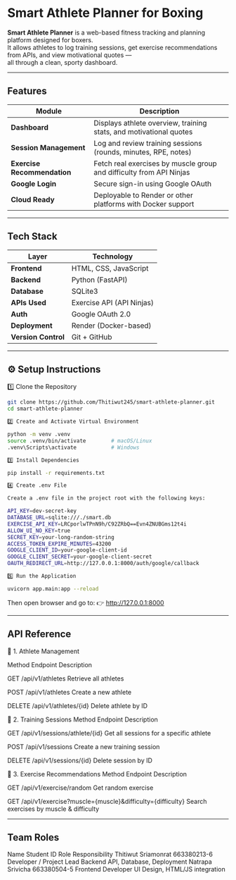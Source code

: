 # Smart Athlete Planner for Boxing

**Smart Athlete Planner** is a web-based fitness tracking and planning platform designed for boxers.  
It allows athletes to log training sessions, get exercise recommendations from APIs, and view motivational quotes —  
all through a clean, sporty dashboard.

---

##  Features

| Module | Description |
|---------|--------------|
|  **Dashboard** | Displays athlete overview, training stats, and motivational quotes |
|  **Session Management** | Log and review training sessions (rounds, minutes, RPE, notes) |
|  **Exercise Recommendation** | Fetch real exercises by muscle group and difficulty from API Ninjas |
|  **Google Login** | Secure sign-in using Google OAuth |
|  **Cloud Ready** | Deployable to Render or other platforms with Docker support |

---

## Tech Stack

| Layer | Technology |
|-------|-------------|
| **Frontend** | HTML, CSS, JavaScript |
| **Backend** | Python (FastAPI) |
| **Database** | SQLite3 |
| **APIs Used** | Exercise API (API Ninjas)|
| **Auth** | Google OAuth 2.0 |
| **Deployment** | Render (Docker-based) |
| **Version Control** | Git + GitHub |

---

## ⚙️ Setup Instructions

1️⃣ Clone the Repository

```bash
git clone https://github.com/Thitiwut245/smart-athlete-planner.git
cd smart-athlete-planner

2️⃣ Create and Activate Virtual Environment

python -m venv .venv
source .venv/bin/activate        # macOS/Linux
.venv\Scripts\activate           # Windows

3️⃣ Install Dependencies

pip install -r requirements.txt

4️⃣ Create .env File

Create a .env file in the project root with the following keys:

API_KEY=dev-secret-key
DATABASE_URL=sqlite:///./smart.db
EXERCISE_API_KEY=LRCporlwTPnN9h/C92ZRbQ==Evn4ZNUBGms12t4i
ALLOW_UI_NO_KEY=true
SECRET_KEY=your-long-random-string
ACCESS_TOKEN_EXPIRE_MINUTES=43200
GOOGLE_CLIENT_ID=your-google-client-id
GOOGLE_CLIENT_SECRET=your-google-client-secret
OAUTH_REDIRECT_URL=http://127.0.0.1:8000/auth/google/callback

5️⃣ Run the Application

uvicorn app.main:app --reload
```

Then open browser and go to:
👉 http://127.0.0.1:8000

---
## API Reference
🔹 1. Athlete Management

Method	Endpoint	Description

GET	/api/v1/athletes	Retrieve all athletes

POST	/api/v1/athletes	Create a new athlete

DELETE	/api/v1/athletes/{id}	Delete athlete by ID

🔹 2. Training Sessions
Method	Endpoint	Description

GET	/api/v1/sessions/athlete/{id}	Get all sessions for a specific athlete

POST	/api/v1/sessions	Create a new training session

DELETE	/api/v1/sessions/{id}	Delete session by ID

🔹 3. Exercise Recommendations
Method	Endpoint	Description

GET	/api/v1/exercise/random	Get random exercise

GET	/api/v1/exercise?muscle={muscle}&difficulty={difficulty}	Search exercises by muscle & difficulty

---

## Team Roles
Name	Student ID	Role	Responsibility
Thitiwut Sriamonrat	663380213-6	Developer / Project Lead	Backend API, Database, Deployment
Natrapa Srivicha    663380504-5 Frontend Developer	UI Design, HTML/JS integration
